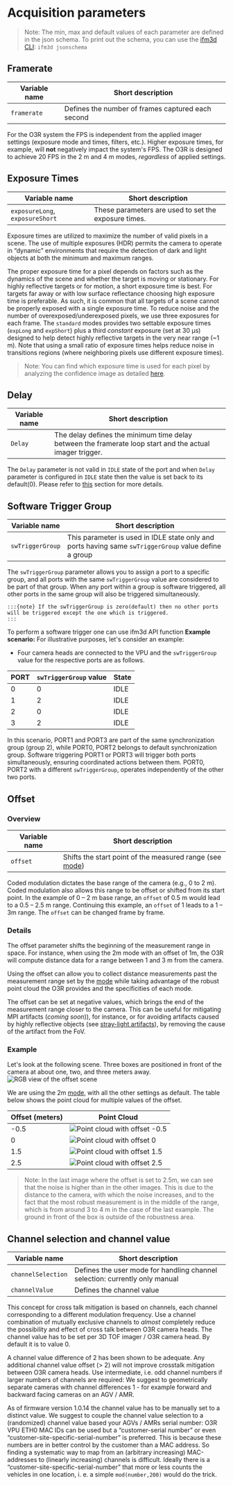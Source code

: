 # Acquisition parameters
> Note: The min, max and default values of each parameter are defined in the json schema.
> To print out the schema, you can use the [ifm3d CLI](ifm3d/doc/sphinx/cli_link:ifm3d%20-%20Command%20Line%20Tool):
> `ifm3d jsonschema`

## Framerate
| Variable name | Short description                                 |
| ------------- | ------------------------------------------------- |
| `framerate`   | Defines the number of frames captured each second |

For the O3R system the FPS is independent from the applied imager settings (exposure mode and times, filters, etc.). Higher exposure times, for example, will **not** negatively impact the system's FPS. The O3R is designed to achieve 20 FPS in the 2 m and 4 m modes, *regardless* of applied settings.

## Exposure Times
| Variable name                   | Short description                                    |
| ------------------------------- | ---------------------------------------------------- |
| `exposureLong`, `exposureShort` | These parameters are used to set the exposure times. |

Exposure times are utilized to maximize the number of valid pixels in a scene. The use of multiple exposures (HDR) permits the camera to operate in “dynamic” environments that require the detection of dark and light objects at both the minimum and maximum ranges.

The proper exposure time for a pixel depends on factors such as the dynamics of the scene and whether the target is moving or stationary. For highly reflective targets or for motion, a short exposure time is best. For targets far away or with low surface reflectance  choosing high exposure time is preferable.
As such, it is common that all targets of a scene cannot be properly exposed with a single exposure time.
To reduce noise and the number of overexposed/underexposed pixels, we use three exposures for each frame. The `standard` modes provides two settable exposure times (`expLong` and `expShort`) plus a third *constant* exposure (set at 30 µs) designed to help detect highly reflective targets in the very near range (~1 m). Note that using a small ratio of exposure times helps reduce noise in transitions regions (where neighboring pixels use different exposure times).

> Note: You can find which exposure time is used for each pixel by analyzing the confidence image as detailed [here](documentation/O3R/ProductsDescription/ImagesDescription/confidenceImage:The%20confidence%20image).

## Delay
| Variable name | Short description                                                                                        |
| ------------- | -------------------------------------------------------------------------------------------------------- |
| `Delay`       | The delay defines the minimum time delay between the framerate loop start and the actual imager trigger. |

The `Delay` parameter is not valid in `IDLE` state of the port and when `Delay` parameter is configured in `IDLE` state then the value is set back to its default(0). Please refer to [this](../triggering.md#synchronization) section for more details.

## Software Trigger Group

| Variable name    | Short description                                           |
| ---------------- | ----------------------------------------------------------- |
| `swTriggerGroup` | This parameter is used in IDLE state only and ports having same `swTriggerGroup` value define a group |

The `swTriggerGroup` parameter allows you to assign a port to a specific group, and all ports with the same `swTriggerGroup` value are considered to be part of that group. When any port within a group is software triggered, all other ports in the same group will also be triggered simultaneously.

    :::{note} If the swTriggerGroup is zero(default) then no other ports will be triggered except the one which is triggered.
    :::

To perform a software trigger one can use ifm3d API function 
**Example scenario:**
For illustrative purposes, let's consider an example:

- Four camera heads are connected to the VPU and the `swTriggerGroup` value for the respective ports are as follows.

| PORT | `swTriggerGroup` value | State |
| ---- | ---------------------- |-------|
| 0    | 0                      | IDLE  |
| 1    | 2                      | IDLE  |
| 2    | 0                      | IDLE  |
| 3    | 2                      | IDLE  |

In this scenario, PORT1 and PORT3 are part of the same synchronization group (group 2), while PORT0, PORT2 belongs to default synchronization group. Software triggering PORT1 or PORT3 will trigger both ports simultaneously, ensuring coordinated actions between them. PORT0, PORT2 with a different `swTriggerGroup`, operates independently of the other two ports.

## Offset
### Overview
| Variable name | Short description                                                                                        |
| ------------- | -------------------------------------------------------------------------------------------------------- |
| `offset`      | Shifts the start point of the measured range (see [mode](documentation/O3R/Parameters/parameters:modes)) |

Coded modulation dictates the base range of the camera (e.g., 0 to 2 m). Coded modulation also allows this range to be offset or shifted from its start point. In the example of 0 – 2 m base range, an `offset` of 0.5 m would lead to a 0.5 – 2.5 m range. Continuing this example, an `offset` of 1 leads to a 1 – 3m range. The `offset` can be changed frame by frame.

### Details
The offset parameter shifts the beginning of the measurement range in space. For instance, when using the 2m mode with an offset of 1m, the O3R will compute distance data for a range between 1 and 3 m from the camera.

Using the offset can allow you to collect distance measurements past the measurement range set by the [mode](documentation/O3R/Parameters/AcquisitionSettings/modes:Modes) while taking advantage of the robust point cloud the O3R provides and the specificities of each mode.

The offset can be set at negative values, which brings the end of the measurement range closer to the camera. This can be useful for mitigating MPI artifacts (*coming soon*)), for instance, or for avoiding artifacts caused by highly reflective objects (see [stray-light artifacts](documentation/O3R/Parameters/Filters/strayLight:Stray%20Light%20Filter)), by removing the cause of the artifact from the FoV.

### Example
Let's look at the following scene. Three boxes are positioned in front of the camera at about one, two, and three meters away.
![RGB view of the offset scene](resources/offset_scene.png)

We are using the 2m [mode](documentation/O3R/Parameters/AcquisitionSettings/modes:Modes), with all the other settings as default. The table below shows the point cloud for multiple values of the offset.

| Offset (meters) | Point Cloud                                                     |
| --------------- | --------------------------------------------------------------- |
| -0.5            | ![Point cloud with offset -0.5](resources/offset_-05_cloud.png) |
| 0               | ![Point cloud with offset 0](resources/offset_0_cloud.png)      |
| 1.5             | ![Point cloud with offset 1.5](resources/offset_15_cloud.png)   |
| 2.5             | ![Point cloud with offset 2.5](resources/offset_25_cloud.png)   |

> Note: In the last image where the offset is set to 2.5m, we can see that the noise is higher than in the other images. This is due to the distance to the camera, with which the noise increases, and to the fact that the most robust measurement is in the middle of the range, which is from around 3 to 4 m in the case of the last example. The ground in front of the box is outside of the robustness area.
## Channel selection and channel value

| Variable name      | Short description                                                           |
| ------------------ | --------------------------------------------------------------------------- |
| `channelSelection` | Defines the user mode for handling channel selection: currently only manual |
| `channelValue`     | Defines the channel value                                                   |

This concept for cross talk mitigation is based on channels, each channel corresponding to a different modulation frequency. Use a channel combination of mutually exclusive channels to *almost* completely reduce the possibility and effect of cross talk between O3R camera heads.
The channel value has to be set per 3D TOF imager / O3R camera head. By default it is to value 0.

A channel value difference of 2 has been shown to be adequate. Any additional channel value offset (> 2) will not improve crosstalk mitigation between O3R camera heads.
Use intermediate, i.e. odd channel numbers if larger numbers of channels are required: We suggest to geometrically separate cameras with channel differences 1 - for example forward and backward facing cameras on an AGV / AMR.

As of firmware version 1.0.14 the channel value has to be manually set to a distinct value. We suggest to couple the channel value selection to a (randomized) channel value based your AGVs / AMRs serial number:
O3R VPU ETH0 MAC IDs can be used but a “customer-serial number” or even “customer-site-specific-serial-number” is preferred. This is because these numbers are in better control by the customer than a MAC address. So finding a systematic way to map from an (arbitrary increasing) MAC-addresses to (linearly increasing) channels is difficult. Ideally there is a “customer-site-specific-serial-number” that more or less counts the vehicles in one location, i. e.  a simple `mod(number,200)` would do the trick.
